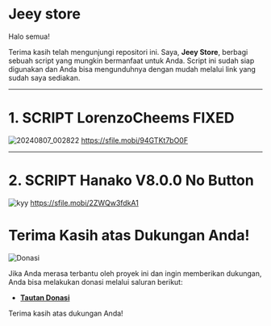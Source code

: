 # Jeey store

Halo semua!

Terima kasih telah mengunjungi repositori ini. Saya, **Jeey Store**, berbagi sebuah script yang mungkin bermanfaat untuk Anda. Script ini sudah siap digunakan dan Anda bisa mengunduhnya dengan mudah melalui link yang sudah saya sediakan.

------
# 1. SCRIPT LorenzoCheems FIXED
![20240807_002822](https://github.com/user-attachments/assets/49549dfb-210f-4d22-ade0-431839370285)
https://sfile.mobi/94GTKt7bO0F

------------
# 2. SCRIPT Hanako V8.0.0 No Button
![kyy](https://github.com/user-attachments/assets/a315fd80-7d93-49ad-83e2-a2f9282c73d0)
https://sfile.mobi/2ZWQw3fdkA1



















# Terima Kasih atas Dukungan Anda!

![Donasi](https://github.com/username/repository-name/blob/main/donasi.gif?raw=true)

Jika Anda merasa terbantu oleh proyek ini dan ingin memberikan dukungan, Anda bisa melakukan donasi melalui saluran berikut:

- **[Tautan Donasi](https://contoh-donasi.com)**

Terima kasih atas dukungan Anda!

